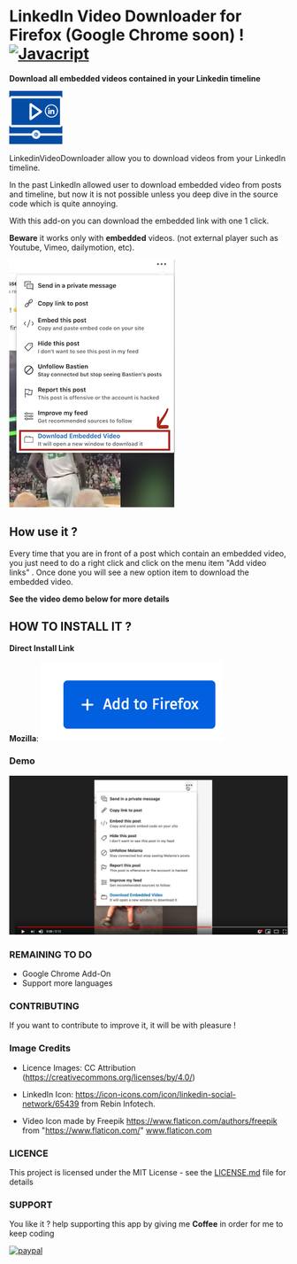 # LinkedIn Video Downloader for Firefox (Google Chrome soon) ! [![Javacript](https://img.shields.io/badge/Javascript-yellow.svg?style=flat)]()

**Download all embedded videos contained in your Linkedin timeline**

![LinkedIn Video Downloader](images/LinkedInAddon96.png)

LinkedinVideoDownloader allow you to download videos from your LinkedIn timeline. 

In the past LinkedIn allowed user to download embedded video from posts and timeline, but now it is not possible unless you deep dive in the source code which is quite annoying.

With this add-on you can download the embedded link with one 1 click. 

**Beware** it works only with **embedded** videos. (not external player such as Youtube, Vimeo, dailymotion, etc).

![Image of LinkedIn Video Downloader](/screenshots/LinkedinContextMenuItem.png)

## How use it ?

Every time that you are in front of a post which contain an embedded video, you just need to do a right click and click on the menu item "Add video links" . Once done you will see a new option item to download the embedded video.

**See the video demo below for more details**

## HOW TO INSTALL IT ?

**Direct Install Link**

**Mozilla**: [![Video LinkedIn Downloader](/screenshots/AddToFirefox.png)](https://addons.mozilla.org/en-US/firefox/addon/linkedin-video-downloader/?src=search)

### Demo
[![Demo-LinkedinVideoDownloader](/screenshots/Screenshot-YoutubeDemo.png)](https://youtu.be/zMlUsi1CT_M)

### REMAINING TO DO

- Google Chrome Add-On
- Support more languages

### CONTRIBUTING
If you want to contribute to improve it, it will be with pleasure !

### Image Credits

- Licence Images: CC Attribution (https://creativecommons.org/licenses/by/4.0/)

- LinkedIn Icon: https://icon-icons.com/icon/linkedin-social-network/65439 from Rebin Infotech.

- Video Icon made by Freepik https://www.flaticon.com/authors/freepik from "https://www.flaticon.com/" www.flaticon.com

### LICENCE

This project is licensed under the MIT License - see the [LICENSE.md](LICENSE.md) file for details

### SUPPORT

You like it ? help supporting this app by giving me **Coffee** in order for me to keep coding

[![paypal](https://www.paypalobjects.com/en_US/i/btn/btn_donateCC_LG.gif)](https://www.paypal.com/cgi-bin/webscr?cmd=_s-xclick&hosted_button_id=CK4Y594T6K5LL)
